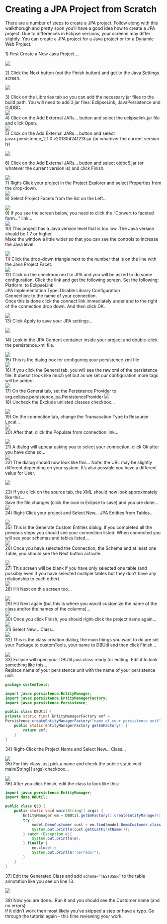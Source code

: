 # Creating a JPA Project from Scratch

There are a number of steps to create a JPA project. Follow along with this walkthorugh and pretty soon you'll have a good idea how to create a JPA project. Due to differences in Eclipse versions, your screens may differ slightly. You can create a JPA project for a Java project or for a Dynamic Web Project.

1\) First Create a New Java Project….

![](../.gitbook/assets/image10.png)

2\) Click the Next button \(not the Finish button\) and get to the Java Settings screen.

![](../.gitbook/assets/image12.png)

3\) Click on the Libraries tab so you can add the necessary jar files to the build path. You will need to add 3 jar files: EclipseLink, JavaPersistence and OJDBC.  
 ![](../.gitbook/assets/image11.png)  
 4\) Click on the Add External JARs… button and select the eclipselink.jar file and click Open.   
 ![](../.gitbook/assets/image14.png)  
 5\) Click on the Add External JARs… button and select javax.persistence\_2.1.0.v201304241213.jar \(or whatever the current version is\)  


![](../.gitbook/assets/image13.png)

6\) Click on the Add External JARs… button and select ojdbc6.jar \(or whatever the current version is\) and click Finish.  


![](../.gitbook/assets/image16.png)  
 7\) Right-Click your project in the Project Explorer and select Properties from the drop-down.  
 ![](../.gitbook/assets/image15.png)  
 8\) Select Project Facets from the list on the Left…  


![](../.gitbook/assets/image20.png)  
 9\) If you see the screen below, you need to click the “Convert to faceted form…” link…  
 ![](../.gitbook/assets/image18.png)  
 10\) This project has a Java version level that is too low. The Java version should be 1.7 or higher.  
 Make the window a little wider so that you can see the controls to increase the Java level.  


![](../.gitbook/assets/image25.png)  
 11\) Click the drop-down triangle next to the number that is on the line with the Java Project Facet.  
 ![](../.gitbook/assets/image21.png)  
 12\) Click on the checkbox next to JPA and you will be asked to do some configuration. Click the link and get the following screen. Set the following:  
 Platform: to EclipseLink  
 JPA Implementation Type: Disable Library Configuration  
 Connection: to the name of your connection.   
 Once this is done click the connect link immediately under and to the right of the connection drop down. And then click OK.  


![](../.gitbook/assets/image23.png)  
 13\) Click Apply to save your JPA settings…  


![](../.gitbook/assets/image26.png)

14\) Look in the JPA Content container inside your project and double-click the persistence.xml file.  


![](../.gitbook/assets/image28.png)  
 15\) This is the dialog box for configuring your persistence.xml file  
 ![](../.gitbook/assets/image29.png)  
 16\) If you click the General tab, you will see the raw xml of the persistence file. It doesn’t look like much yet but as we set our configuration more tags will be added.  
 ![](../.gitbook/assets/image30.png)  
 17\) On the General tab, set the Persistence Provider to org.eclipse.persistence.jpa.PersistenceProvider ![](../.gitbook/assets/image31.png)  
 18\) Uncheck the Exclude unlisted classes checkbox…  


![](../.gitbook/assets/image32.png)  
 19\) On the connection tab, change the Transacation Type to Resource Local…  
 ![](../.gitbook/assets/image33.png)  
 20\) After that, click the Populate from connection link…  


![](../.gitbook/assets/image34.png)  
 21\) A dialog will appear asking you to select your connection, click Ok after you have done so…  
 ![](../.gitbook/assets/image00.png)  
 22\) The dialog should now look like this… Note: the URL may be slightly different depending on your system. It’s also possible you have a different value for User.  


![](../.gitbook/assets/image01.png)

23\) If you click on the source tab, the XML should now look approximately like this…   
 Save the file changes \(click the icon in Eclipse to save\) and you are done…  
 ![](../.gitbook/assets/image02.png)  
 24\) Right-Click your project and Select New… JPA Entities from Tables…  


![](../.gitbook/assets/image03.png)  
 25\) This is the Generate Custom Entities dialog. If you completed all the previous steps you should see your connection listed. When connected you will see your schemas and tables listed…  
 ![](../.gitbook/assets/image04.png)  
 26\) Once you have selected the Connection, the Schema and at least one Table, you should see the Next button activate.  


![](../.gitbook/assets/image05.png)  
 27\) This screen will be blank if you have only selected one table \(and possibly even if you have selected multiple tables but they don’t have any relationship to each other\)  
 ![](../.gitbook/assets/image06.png)  
 28\) Hit Next on this screen too…  


![](../.gitbook/assets/image07.png)  
 29\) Hit Next again \(but this is where you would customize the name of the class and/or the names of the columns\)…  
 ![](../.gitbook/assets/image08.png)  
 30\) Once you click Finish, you should right-click the project name again…  
 ![](../.gitbook/assets/image09.png)  
 31\) Select New… Class…  
 ![](../.gitbook/assets/image17.png)  
 32\) This is the class creation dialog, the main things you want to do are set your Package to customTools, your name to DBUtil and then click Finish…  


![](../.gitbook/assets/image19.png)  
 33\) Eclipse will open your DBUtil.java class ready for editing. Edit it to look something like this…  
 Replace name of your persistence unit with the name of your persistence unit.  


```java
package customTools;

import javax.persistence.EntityManager;
import javax.persistence.EntityManagerFactory;
import javax.persistence.Persistence;

public class DBUtil {
private static final EntityManagerFactory emf = 
Persistence.createEntityManagerFactory("name of your persistence unit");
    public static EntityManagerFactory getEmFactory() {
        return emf;
    }
}
```

34\) Right-Click the Project Name and Select New… Class…  


![](../.gitbook/assets/image22.png)  
 35\) For this class just pick a name and check the public static void main\(String\[\] args\) checkbox…  


![](../.gitbook/assets/image24.png)  
 36\) After you click Finish, edit the class to look like this:  


```java
import javax.persistence.EntityManager;
import data.DBUtil;

public class QS3 {
    public static void main(String[] args) {
        EntityManager em = DBUtil.getEmFactory().createEntityManager();
        try {
            model.DemoCustomer cust = em.find(model.DemoCustomer.class, (long)2);
            System.out.println(cust.getCustFirstName());
        } catch (Exception e){
            System.out.println(e);
        } finally {
            em.close();
            System.out.println("cerrado!");
        }
    }
}
```

37\) Edit the Generated Class and add `schema=”TESTUSER”` to the table annotation like you see on line 13.  


![](../.gitbook/assets/image27.png)

38\) Now you are done…Run it and you should see the Customer name \(and no errors\).  
 If it didn’t work then most likely you’ve skipped a step or have a typo. Go through the tutorial again - this time reviewing your work.

